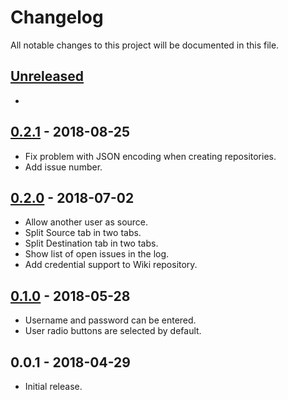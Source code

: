 # Changelog

All notable changes to this project will be documented in this file.

## [Unreleased]

- 

## [0.2.1] - 2018-08-25

- Fix problem with JSON encoding when creating repositories.
- Add issue number.

## [0.2.0] - 2018-07-02

- Allow another user as source.
- Split Source tab in two tabs.
- Split Destination tab in two tabs.
- Show list of open issues in the log.
- Add credential support to Wiki repository.

## [0.1.0] - 2018-05-28

- Username and password can be entered.
- User radio buttons are selected by default.

## 0.0.1 - 2018-04-29

- Initial release.

[unreleased]: https://github.com/Crayon2000/GitConduit/compare/v0.2.1...HEAD
[0.2.1]: https://github.com/Crayon2000/GitConduit/compare/v0.2.0...v0.2.1
[0.2.0]: https://github.com/Crayon2000/GitConduit/compare/v0.1.0...v0.2.0
[0.1.0]: https://github.com/Crayon2000/GitConduit/compare/v0.0.1...v0.1.0
